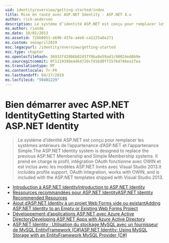 ```yaml
---
uid: identity/overview/getting-started/index
title: Mise en route avec ASP.NET Identity - ASP.NET 4.x
author: rick-anderson
description: Le système d’identité ASP.NET est conçu pour remplacer les systèmes antérieurs de l’appartenance d’ASP.NET et l’appartenance Simple. Il inclut la prise en charge de profil, OAuth dont...
ms.author: riande
ms.date: 10/02/2013
ms.assetid: 72bb0051-a696-437e-a4e6-ca1225a6e271
ms.custom: seoapril2019
msc.legacyurl: /identity/overview/getting-started
msc.type: chapter
ms.openlocfilehash: 36933f42806b82437f0ba8e59ad1c90024ed6b9e
ms.sourcegitcommit: 0f1119340e4464720cfd16d0ff15764746ea1fea
ms.translationtype: MT
ms.contentlocale: fr-FR
ms.lasthandoff: 04/17/2019
ms.locfileid: "59401229"
---
```

# <a name="getting-started-with-aspnet-identity"></a><span data-ttu-id="c008b-104">Bien démarrer avec ASP.NET Identity</span><span class="sxs-lookup"><span data-stu-id="c008b-104">Getting Started with ASP.NET Identity</span></span>

> <span data-ttu-id="c008b-105">Le système d’identité ASP.NET est conçu pour remplacer les systèmes antérieurs de l’appartenance d’ASP.NET et l’appartenance Simple.</span><span class="sxs-lookup"><span data-stu-id="c008b-105">The ASP.NET Identity system is designed to replace the previous ASP.NET Membership and Simple Membership systems.</span></span> <span data-ttu-id="c008b-106">Il prend en charge le profil, intégration OAuth fonctionne avec OWIN et est inclus avec les modèles ASP.NET livrés avec Visual Studio 2013.</span><span class="sxs-lookup"><span data-stu-id="c008b-106">It includes profile support, OAuth integration, works with OWIN, and is included with the ASP.NET templates shipped with Visual Studio 2013.</span></span>


- [<span data-ttu-id="c008b-107">Introduction à ASP.NET Identity</span><span class="sxs-lookup"><span data-stu-id="c008b-107">Introduction to ASP.NET Identity</span></span>](introduction-to-aspnet-identity.md)
- [<span data-ttu-id="c008b-108">Ressources recommandées pour ASP.NET Identity</span><span class="sxs-lookup"><span data-stu-id="c008b-108">ASP.NET Identity Recommended Resources</span></span>](aspnet-identity-recommended-resources.md)
- [<span data-ttu-id="c008b-109">Ajout d’ASP.NET Identity à un projet Web Forms vide ou existant</span><span class="sxs-lookup"><span data-stu-id="c008b-109">Adding ASP.NET Identity to an Empty or Existing Web Forms Project</span></span>](adding-aspnet-identity-to-an-empty-or-existing-web-forms-project.md)
- [<span data-ttu-id="c008b-110">Développement d’applications ASP.NET avec Azure Active Directory</span><span class="sxs-lookup"><span data-stu-id="c008b-110">Developing ASP.NET Apps with Azure Active Directory</span></span>](developing-aspnet-apps-with-windows-azure-active-directory.md)
- [<span data-ttu-id="c008b-111">ASP.NET Identity : Utilisation du stockage MySQL avec un fournisseur de MySQL EntityFramework (C#)</span><span class="sxs-lookup"><span data-stu-id="c008b-111">ASP.NET Identity: Using MySQL Storage with an EntityFramework MySQL Provider (C#)</span></span>](aspnet-identity-using-mysql-storage-with-an-entityframework-mysql-provider.md)
